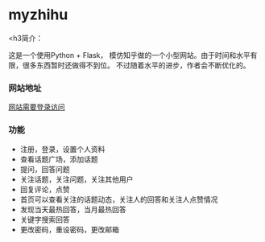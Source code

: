 # myzhihu
<h3简介：</h3>
<p>这是一个使用Python + Flask， 模仿知乎做的一个小型网站。由于时间和水平有限，很多东西暂时还做得不到位。
不过随着水平的进步，作者会不断优化的。</p>
<h3>网站地址</h3>
<p><a href="https://johushiyu.herokuapp.com/">网站需要登录访问</a></p>
<h3>功能</h3>
<p>
<ul>
<li>注册，登录，设置个人资料</li>
<li>查看话题广场，添加话题</li>
<li>提问，回答问题</li>
<li>关注话题，关注问题，关注其他用户</li>
<li>回复评论，点赞</li>
<li>首页可以查看关注的话题动态，关注人的回答和关注人点赞情况</li>
<li>发现当天最热回答，当月最热回答</li>
<li>关键字搜索回答</li>
<li>更改密码，重设密码，更改邮箱</li>
</ul>
</p>

